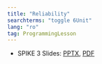 ```yaml
---
title: "Reliability"
searchterms: "toggle 6Unit"
lang: "ro"
tag: ProgrammingLesson
---
```

 <ul>
 <li class="ng-binding">SPIKE 3 Slides:
 <a href="ProgrammingLessons/Reliability (rom).pptx">PPTX</a>,
 <a href="ProgrammingLessons/Reliability (rom).pdf">PDF</a>
 </li>
 </ul>
